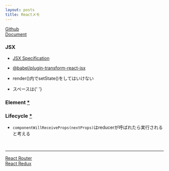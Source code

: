 ```yaml
---
layout: posts
title: Reactメモ
---
```

[Github](https://github.com/facebook/react)  
[Document](https://facebook.github.io/react/docs/hello-world.html)  

### JSX

* [JSX Specification](https://facebook.github.io/jsx/)

* [@babel/plugin-transform-react-jsx](https://babeljs.io/docs/en/babel-plugin-transform-react-jsx/)

* render()内でsetState()をしてはいけない

* スペースは{' '}

### Element [\*](https://facebook.github.io/react/docs/dom-elements.html)

### Lifecycle [\*](https://facebook.github.io/react/docs/react-component.html#the-component-lifecycle)

* `componentWillReceiveProps(nextProps)`はreducerが呼ばれたら実行されると考える

<br/>
<hr/>

[React Router](/2017/04/29/react-router.html)  
[React Redux](/2017/04/29/react-redux.html)  
